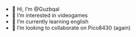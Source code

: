 - 👋 Hi, I’m @Guzbqal
- 👀 I’m interested in videogames
- 🌱 I’m currently learning english
- 💞️ I’m looking to collaborate on Pico8430 (again)

<!---
Guzbqal/Guzbqal is a ✨ special ✨ repository because its `README.md` (this file) appears on your GitHub profile.
You can click the Preview link to take a look at your changes.
--->

